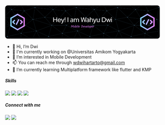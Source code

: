 ![Header](img/github-header-image.png)

- 👋 Hi, I’m Dwi
- 🏢 I'm currently working on @Universitas Amikom Yogyakarta
- 👀 I’m interested in Mobile Development
- 📫 You can reach me through wdwihartarto@gmail.com
- 🌱 I’m currently learning Multiplatform framework like flutter and KMP

##### Skills
<img src="https://img.shields.io/badge/Android_Studio-3DDC84?style=for-the-badge&logo=android-studio&logoColor=white" /> <img src="https://img.shields.io/badge/Kotlin-B125EA?style=for-the-badge&logo=kotlin&logoColor=white" /> <img src="https://img.shields.io/badge/Jetpack%20Compose-4285F4?style=for-the-badge&logo=Jetpack%20Compose&logoColor=white" /> <img src="https://img.shields.io/badge/Flutter-02569B?style=for-the-badge&logo=flutter&logoColor=white" />

##### Connect with me
[![](https://img.shields.io/badge/GitHub-100000?style=for-the-badge&logo=github&logoColor=white)](https://github.com/WahyuDwe) [![](https://img.shields.io/badge/LinkedIn-0077B5?style=for-the-badge&logo=linkedin&logoColor=white)](https://www.linkedin.com/in/wahyu-dwi-hartarto/)
